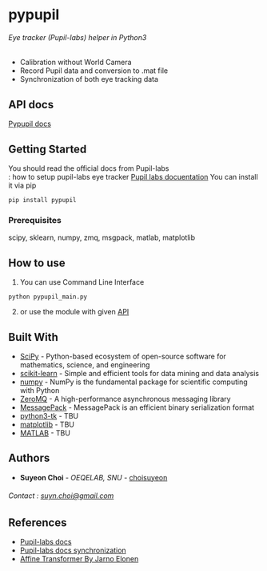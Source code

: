 # pypupil
###### Eye tracker (Pupil-labs) helper in Python3
- Calibration without World Camera
- Record Pupil data and conversion to .mat file
- Synchronization of both eye tracking data

## API docs
[Pypupil docs](https://choisuyeon.github.io/docs-pypupil)

## Getting Started
You should read the official docs from Pupil-labs  
: how to setup pupil-labs eye tracker [Pupil labs docuentation](https://docs.pupil-labs.com/#developer-setup)
You can install it via pip

```
pip install pypupil
```

### Prerequisites
scipy, sklearn, numpy, zmq, msgpack, matlab, matplotlib


## How to use
1. You can use Command Line Interface
```
python pypupil_main.py
```
2. or use the module with given [API](#)

## Built With

* [SciPy](https://www.scipy.org/) - Python-based ecosystem of open-source software for mathematics, science, and engineering
* [scikit-learn](https://maven.apache.org/) - Simple and efficient tools for data mining and data analysis
* [numpy](https://scikit-learn.org/) - NumPy is the fundamental package for scientific computing with Python
* [ZeroMQ](https://zeromq.org/) - A high-performance asynchronous messaging library
* [MessagePack](https://msgpack.org/) - MessagePack is an efficient binary serialization format
* [python3-tk](#) - TBU
* [matplotlib](#) - TBU
* [MATLAB](#) - TBU

## Authors

* **Suyeon Choi** - *OEQELAB, SNU* - [choisuyeon](https://github.com/choisuyeon)
###### Contact : suyn.choi@gmail.com

## References
- [Pupil-labs docs](https://docs.pupil-labs.com/#developer-docs)
- [Pupil-labs docs synchronization](https://docs.pupil-labs.com/#multi-camera-synchronization)
- [Affine Transformer By Jarno Elonen](https://elonen.iki.fi/code/misc-notes/affine-fit/)

